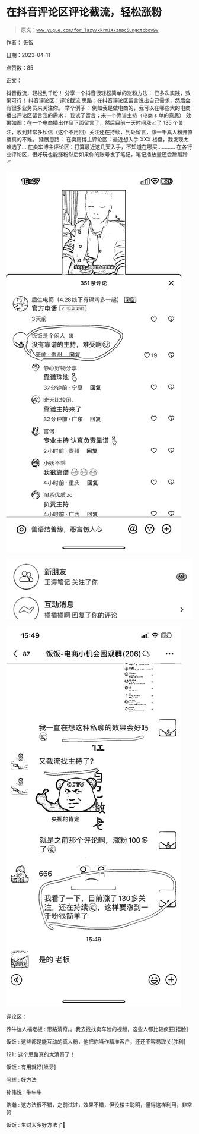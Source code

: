 # 在抖音评论区评论截流，轻松涨粉

> 原文：[`www.yuque.com/for_lazy/xkrm14/znpc5ungctcbov9v`](https://www.yuque.com/for_lazy/xkrm14/znpc5ungctcbov9v)

作者： 饭饭

日期：2023-04-11

点赞数：85

正文：

抖音截流，轻松到千粉！ 分享一个抖音很轻松简单的涨粉方法： 已多次实践，效果可行！ 抖音评论区：评论截流 思路：在抖音评论区留言说出自己需求，然后会有很多业务员来关注你。 举个例子： 例如我是做电商的，我可以在哪些大的电商播出评论区留言我的需求： 我试了留言；来一个靠谱主持（电商 s 单的意思） 效果如图：在一个电商播出作品下面留言了，然后目前一天时间涨📈了 135 个关注，收到非常多私信（这个不用回）关注还在持续，到处留言，涨一千真人粉开直播真的不难。 延展思路： 在卖房博主评论区：最近想入手 XXX 楼盘，我发现太难选了… 在卖车博主评论区：打算最近这几天入手，不知道在哪买………… 在各行业评论区，很好玩也能涨粉然后如果你的账号发了笔记，笔记播放量还会蹭蹭蹭📈

![](img/23159d6c71ae2b6f2e0bd4d57e265439.png)

![](img/c68684ef2c6c98db02830d0ddfaba41b.png)

![](img/9427b7ee4392a181230067443dfcc390.png)

评论区：

养牛达人福老板 : 思路清奇。。我去找找卖车险的视频，这些人都比较疯狂[捂脸]

饭饭 : 这些都是能互动的真人粉，他把你当作精准客户，还还不容易取关[胜利]

121 : 这个思路真的太清奇了！

饭饭 : 有用就好[呲牙]

阿辉 : 好方法

孙伟悦 : 牛牛牛

浩瀚 : 这方法很不错，之前试过，效果不错，但没楼主聪明，懂得这样利用，非常赞

饭饭 : 生财太多好方法了💪


